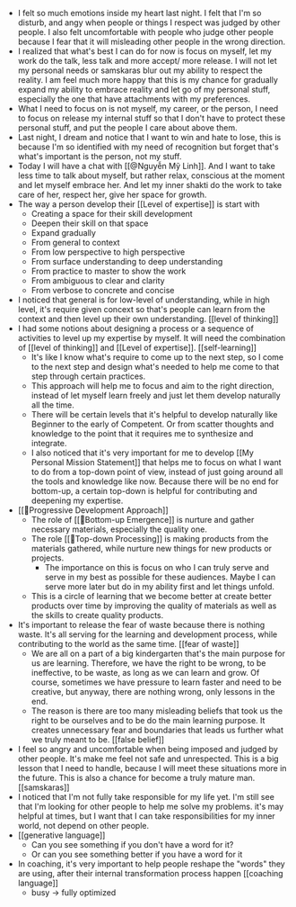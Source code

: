 - I felt so much emotions inside my heart last night. I felt that I'm so disturb, and angy when people or things I respect was judged by other people. I also felt uncomfortable with people who judge other people because I fear that it will misleading other people in the wrong direction.
- I realized that what's best I can do for now is focus on myself, let my work do the talk, less talk and more accept/ more release. I will not let my personal needs or samskaras blur out my ability to respect the reality. I am feel much more happy that this is my chance for gradually expand my ability to embrace reality and let go of my personal stuff, especially the one that have attachments with my preferences.
- What I need to focus on is not myself, my career, or the person, I need to focus on release my internal stuff so that I don't have to protect these personal stuff, and put the people I care about above them.
- Last night, I dream and notice that I want to win and hate to lose, this is because I'm so identified with my need of recognition but forget that's what's important is the person, not my stuff.
- Today I will have a chat with [[@Nguyễn Mỹ Linh]]. And I want to take less time to talk about myself, but rather relax, conscious at the moment and let myself embrace her. And let my inner shakti do the work to take care of her, respect her, give her space for growth.
- The way a person develop their [[Level of expertise]] is start with
    - Creating a space for their skill development
    - Deepen their skill on that space
    - Expand gradually
    - From general to context
    - From low perspective to high perspective
    - From surface understanding to deep understanding
    - From practice to master to show the work
    - From ambiguous to clear and clarity
    - From verbose to concrete and concise
- I noticed that general is for low-level of understanding, while in high level, it's require given concext so that's people can learn from the context and then level up their own understanding. [[level of thinking]]
- I had some notions about designing a process or a sequence of activities to level up my expertise by myself. It will need the combination of [[level of thinking]] and [[Level of expertise]]. [[self-learning]]
    - It's like I know what's require to come up to the next step, so I come to the next step and design what's needed to help me come to that step through certain practices.
    - This approach will help me to focus and aim to the right direction, instead of let myself learn freely and just let them develop naturally all the time.
    - There will be certain levels that it's helpful to develop naturally like Beginner to the early of Competent. Or from scatter thoughts and knowledge to the point that it requires me to synthesize and integrate.
    - I also noticed that it's very important for me to develop [[My Personal Mission Statement]] that helps me to focus on what I want to do from a top-down point of view, instead of just going around all the tools and knowledge like now. Because there will be no end for bottom-up, a certain top-down is helpful for contributing and deepening my expertise.
- [[🌱Progressive Development Approach]]
    - The role of [[🌲Bottom-up Emergence]] is nurture and gather necessary materials, especially the quality one.
    - The role [[🌲Top-down Processing]] is making products from the materials gathered, while nurture new things for new products or projects.
        - The importance on this is focus on who I can truly serve and serve in my best as possible for these audiences. Maybe I can serve more later but do in my ability first and let things unfold.
    - This is a circle of learning that we become better at create better products over time by improving the quality of materials as well as the skills to create quality products.
- It's important to release the fear of waste because there is nothing waste. It's all serving for the learning and development process, while contributing to the world as the same time. [[fear of waste]]
    - We are all on a part of a big kindergarten that's the main purpose for us are learning. Therefore, we have the right to be wrong, to be ineffective, to be waste, as long as we can learn and grow. Of course, sometimes we have pressure to learn faster and need to be creative, but anyway, there are nothing wrong, only lessons in the end.
    - The reason is there are too many misleading beliefs that took us the right to be ourselves and to be do the main learning purpose. It creates unnecessary fear and boundaries that leads us further what we truly meant to be. [[false belief]]
- I feel so angry and uncomfortable when being imposed and judged by other people. It's make me feel not safe and unrespected. This is a big lesson that I need to handle, because I will meet these situations more in the future. This is also a chance for become a truly mature man. [[samskaras]]
- I noticed that I'm not fully take responsible for my life yet. I'm still see that I'm looking for other people to help me solve my problems. it's may helpful at times, but I want that I can take responsibilities for my inner world, not depend on other people. 
- [[generative language]] 
    - Can you see something if you don't have a word for it?
    - Or can you see something better if you have a word for it
- In coaching, it's very important to help people reshape the "words" they are using, after their internal transformation process happen [[coaching language]]
    - busy -> fully optimized
